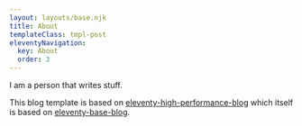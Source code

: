 ```yaml
---
layout: layouts/base.njk
title: About
templateClass: tmpl-post
eleventyNavigation:
  key: About
  order: 3
---
```


I am a person that writes stuff.

This blog template is based on [eleventy-high-performance-blog](https://www.industrialempathy.com/posts/eleventy-high-performance-blog/) which itself is based on [eleventy-base-blog](https://github.com/11ty/eleventy-base-blog).
